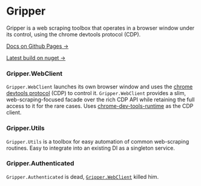 # Gripper

Gripper is a web scraping toolbox that operates in a browser window under its control,
using the chrome devtools protocol (CDP).

[Docs on Github Pages →](https://tomaskrupka.github.io/Gripper/)

[Latest build on nuget →](https://www.nuget.org/packages/Gripper.WebClient)

### <a name="WebClient"></a> Gripper.WebClient 
`Gripper.WebClient` launches its own browser window and uses the [chrome devtools protocol](https://chromedevtools.github.io/devtools-protocol/) (CDP) to control it.
`Gripper.WebClient` provides a slim, web-scraping-focused facade over the rich CDP API while retaining the full access to it for the rare cases. Uses [chrome-dev-tools-runtime](https://github.com/BaristaLabs/chrome-dev-tools-runtime) as the CDP client.

### Gripper.Utils
`Gripper.Utils` is a toolbox for easy automation of common web-scraping routines. Easy to integrate into an existing DI as a singleton service.

### Gripper.Authenticated
`Gripper.Authenticated` is dead, [`Gripper.WebClient`](#WebClient) killed him.
